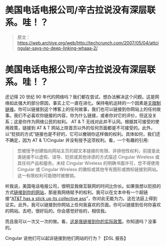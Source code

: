 # 美国电话电报公司/辛古拉说没有深层联系。哇！？

> 原文：<https://web.archive.org/web/http://techcrunch.com/2007/05/04/attcingular-says-no-deep-linking-whaaa-2/>

# 美国电话电报公司/辛古拉说没有深层联系。哇！？

还记得 20 世纪 90 年代的网络吗？我们都在尝试，想办法解决这个问题。这是网络如此强大的部分原因，事实上它一直在进化。保持电机运转的一个因素是[无限制链接](https://web.archive.org/web/20201021105710/http://en.wikipedia.org/wiki/Deep_linking)。你可以链接到这个博客上的任何故事，我们也可以链接到你网站上的任何故事。我们不必喜欢你链接的内容，你为什么链接，或者你对它的评价，但这没关系；这是你作为网络公民的权利。
 AT & T 无线对此并不认同。根据其可接受的使用政策，链接到 AT & T 网站上除首页以外的任何页面都是不可接受的。此外，以“贬损的方式”链接也是不好的，它可以撤销你这样做的权利。具体如何，我们还不确定，因为 AT & T/Cingular 并没有授予这项权利。看，一个有趣的引用:

> 您被授予创建指向网站主页的超文本链接的有限、非排他性权利，前提是此类链接不以虚假、误导、贬损或其他诽谤的方式描述 Cingular Wireless 或其任何产品和服务。未经 Cingular Wireless 的明确书面许可，您不得使用 Cingular 或 Cingular Wireless 的徽标或其他专有图形或商标链接到网站。这一有限权利可能随时被撤销。

听我说，美国电话电报公司，很明显我做互联网的时间比你长。如果我想以贬损的方式[链接到你的网站](https://web.archive.org/web/20201021105710/http://www.cingular.com/about/careers/overview.jsp)，那是我网络赋予的权利。我可以在文本中有一个超链接“[AT&T has a stick up its collective ass](https://web.archive.org/web/20201021105710/http://www.cingular.com/about/)”，你对此无能为力。这在法庭上得到证实。此外，我可以链接到你网站上任何我喜欢的页面。你可以链接到任何你喜欢的网站。去吧，很好玩的。你会感觉好些的，相信我。

而且我可以一次又一次的做。看，[这是我链接到你的实际政策](https://web.archive.org/web/20201021105710/http://www.cingular.com/legal)。你知道吗？没事的。

Cingular 说他们可以起诉链接到他们网站的行为？【DSL 报告】